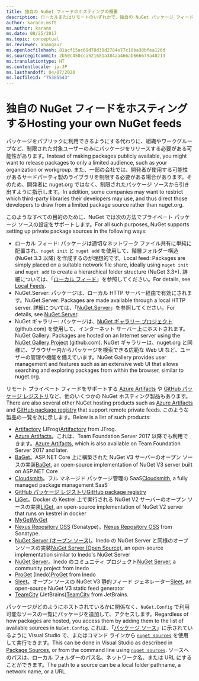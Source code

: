 ```yaml
---
title: 独自の NuGet フィードのホスティングの概要
description: ローカルまたはリモートのいずれかで、独自の NuGet パッケージ フィードまたはギャラリーをホスティングするためにオープンにされている概要です。
author: karann-msft
ms.author: karann
ms.date: 08/25/2017
ms.topic: conceptual
ms.reviewer: anangaur
ms.openlocfilehash: 81acf15ac69d78d39d2784e77c18ba38bfea126d
ms.sourcegitcommit: 2b50c450cca521681a384aa466ab666679a40213
ms.translationtype: HT
ms.contentlocale: ja-JP
ms.lasthandoff: 04/07/2020
ms.locfileid: "75385543"
---
```

# <a name="hosting-your-own-nuget-feeds"></a><span data-ttu-id="dd222-103">独自の NuGet フィードをホスティングする</span><span class="sxs-lookup"><span data-stu-id="dd222-103">Hosting your own NuGet feeds</span></span>

<span data-ttu-id="dd222-104">パッケージをパブリックに利用できるようにする代わりに、組織やワークグループなど、制限された対象ユーザーのみにパッケージをリリースする必要がある可能性があります。</span><span class="sxs-lookup"><span data-stu-id="dd222-104">Instead of making packages publicly available, you might want to release packages to only a limited audience, such as your organization or workgroup.</span></span> <span data-ttu-id="dd222-105">また、一部の会社では、開発者が使用する可能性があるサードパーティ製のライブラリを制限する必要がある場合があります。そのため、開発者に nuget.org ではなく、制限されたパッケージ ソースから引き出すように指示します。</span><span class="sxs-lookup"><span data-stu-id="dd222-105">In addition, some companies may want to restrict which third-party libraries their developers may use, and thus direct those developers to draw from a limited package source rather than nuget.org.</span></span>

<span data-ttu-id="dd222-106">このようなすべての目的のために、NuGet では次の方法でプライベート パッケージ ソースの設定をサポートします。</span><span class="sxs-lookup"><span data-stu-id="dd222-106">For all such purposes, NuGet supports setting up private package sources in the following ways:</span></span>

- <span data-ttu-id="dd222-107">ローカル フィード: パッケージは適切なネットワーク ファイル共有に単純に配置され、`nuget init` と `nuget add` を使用して、階層フォルダー構造 (NuGet 3.3 以降) を作成するのが理想的です。</span><span class="sxs-lookup"><span data-stu-id="dd222-107">Local feed: Packages are simply placed on a suitable network file share, ideally using `nuget init` and `nuget add` to create a hierarchical folder structure (NuGet 3.3+).</span></span> <span data-ttu-id="dd222-108">詳細については、「[ローカル フィード](../hosting-packages/local-feeds.md)」を参照してください。</span><span class="sxs-lookup"><span data-stu-id="dd222-108">For details, see [Local Feeds](../hosting-packages/local-feeds.md).</span></span>
- <span data-ttu-id="dd222-109">NuGet.Server: パッケージは、ローカル HTTP サーバー経由で有効にされます。</span><span class="sxs-lookup"><span data-stu-id="dd222-109">NuGet.Server: Packages are made available through a local HTTP server.</span></span> <span data-ttu-id="dd222-110">詳細については、「[NuGet.Server](../hosting-packages/nuget-server.md)」を参照してください。</span><span class="sxs-lookup"><span data-stu-id="dd222-110">For details, see [NuGet.Server](../hosting-packages/nuget-server.md).</span></span>
- <span data-ttu-id="dd222-111">NuGet ギャラリー: パッケージは、[NuGet ギャラリー プロジェクト](https://github.com/NuGet/NuGetGallery#build-and-run-the-gallery-in-arbitrary-number-easy-steps) (github.com) を使用して、インターネット サーバー上にホストされます。</span><span class="sxs-lookup"><span data-stu-id="dd222-111">NuGet Gallery: Packages are hosted on an Internet server using the [NuGet Gallery Project](https://github.com/NuGet/NuGetGallery#build-and-run-the-gallery-in-arbitrary-number-easy-steps) (github.com).</span></span> <span data-ttu-id="dd222-112">NuGet ギャラリーは、nuget.org と同様に、ブラウザー内からパッケージを検索できる広範な Web UI など、ユーザーの管理や機能を備えています。</span><span class="sxs-lookup"><span data-stu-id="dd222-112">NuGet Gallery provides user management and features such as an extensive web UI that allows searching and exploring packages from within the browser, similar to nuget.org.</span></span>

<span data-ttu-id="dd222-113">リモート プライベート フィードをサポートする [Azure Artifacts](https://www.visualstudio.com/docs/package/nuget/publish) や [GitHub パッケージ レジストリ](https://help.github.com/articles/configuring-nuget-for-use-with-github-package-registry)など、他のいくつかの NuGet ホスティング製品もあります。</span><span class="sxs-lookup"><span data-stu-id="dd222-113">There are also several other NuGet hosting products such as [Azure Artifacts](https://www.visualstudio.com/docs/package/nuget/publish) and [GitHub package registry](https://help.github.com/articles/configuring-nuget-for-use-with-github-package-registry) that support remote private feeds.</span></span> <span data-ttu-id="dd222-114">このような製品の一覧を次に示します。</span><span class="sxs-lookup"><span data-stu-id="dd222-114">Below is a list of such products:</span></span>

- <span data-ttu-id="dd222-115">[Artifactory](https://www.jfrog.com/artifactory/) (JFrog)</span><span class="sxs-lookup"><span data-stu-id="dd222-115">[Artifactory](https://www.jfrog.com/artifactory/) from JFrog.</span></span>
- <span data-ttu-id="dd222-116">[Azure Artifacts](https://www.visualstudio.com/docs/package/nuget/publish)。これは、Team Foundation Server 2017 以降でも利用できます。</span><span class="sxs-lookup"><span data-stu-id="dd222-116">[Azure Artifacts](https://www.visualstudio.com/docs/package/nuget/publish), which is also available on Team Foundation Server 2017 and later.</span></span>
- <span data-ttu-id="dd222-117">[BaGet](https://github.com/loic-sharma/BaGet)。ASP.NET Core 上に構築された NuGet V3 サーバーのオープン ソースの実装</span><span class="sxs-lookup"><span data-stu-id="dd222-117">[BaGet](https://github.com/loic-sharma/BaGet), an open-source implementation of NuGet V3 server built on ASP.NET Core</span></span>
- <span data-ttu-id="dd222-118">[Cloudsmith](https://cloudsmith.io/l/nuget-feed/)。フル マネージド パッケージ管理の SaaS</span><span class="sxs-lookup"><span data-stu-id="dd222-118">[Cloudsmith](https://cloudsmith.io/l/nuget-feed/), a fully managed package management SaaS</span></span>
- [<span data-ttu-id="dd222-119">GitHub パッケージ レジストリ</span><span class="sxs-lookup"><span data-stu-id="dd222-119">GitHub package registry</span></span>](https://help.github.com/articles/configuring-nuget-for-use-with-github-package-registry)
- <span data-ttu-id="dd222-120">[LiGet](https://github.com/ai-traders/liget)。Docker の Kestrel 上で実行される NuGet V2 サーバーのオープン ソースの実装</span><span class="sxs-lookup"><span data-stu-id="dd222-120">[LiGet](https://github.com/ai-traders/liget), an open-source implementation of NuGet V2 server that runs on kestrel in docker</span></span>
- [<span data-ttu-id="dd222-121">MyGet</span><span class="sxs-lookup"><span data-stu-id="dd222-121">MyGet</span></span>](https://myget.org)
- <span data-ttu-id="dd222-122">[Nexus Repository OSS](https://www.sonatype.com/nexus-repository-oss) (Sonatype)。</span><span class="sxs-lookup"><span data-stu-id="dd222-122">[Nexus Repository OSS](https://www.sonatype.com/nexus-repository-oss) from Sonatype.</span></span>
- <span data-ttu-id="dd222-123">[NuGet Server (オープン ソース)](https://github.com/svenkle/nuget-server)。Inedo の NuGet Server と同様のオープンソースの実装</span><span class="sxs-lookup"><span data-stu-id="dd222-123">[NuGet Server (Open Source)](https://github.com/svenkle/nuget-server), an open-source implementation similar to Inedo's NuGet Server</span></span>
- <span data-ttu-id="dd222-124">[NuGet Server](http://nugetserver.net/)。Inedo のコミュニティ プロジェクト</span><span class="sxs-lookup"><span data-stu-id="dd222-124">[NuGet Server](http://nugetserver.net/), a community project from Inedo</span></span>
- <span data-ttu-id="dd222-125">[ProGet](https://inedo.com/proget) (Inedo)</span><span class="sxs-lookup"><span data-stu-id="dd222-125">[ProGet](https://inedo.com/proget) from Inedo</span></span>
- <span data-ttu-id="dd222-126">[Sleet](https://github.com/emgarten/sleet)。オープン ソースの NuGet V3 静的フィード ジェネレーター</span><span class="sxs-lookup"><span data-stu-id="dd222-126">[Sleet](https://github.com/emgarten/sleet), an open-source NuGet V3 static feed generator</span></span>
- <span data-ttu-id="dd222-127">[TeamCity](https://www.jetbrains.com/teamcity/) (JetBrains)</span><span class="sxs-lookup"><span data-stu-id="dd222-127">[TeamCity](https://www.jetbrains.com/teamcity/) from JetBrains.</span></span>

<span data-ttu-id="dd222-128">パッケージがどのようにホストされているかに関係なく、`NuGet.Config` で利用可能なソースの一覧にパッケージを追加して、アクセスします。</span><span class="sxs-lookup"><span data-stu-id="dd222-128">Regardless of how packages are hosted, you access them by adding them to the list of available sources in `NuGet.Config`.</span></span> <span data-ttu-id="dd222-129">これは、「[パッケージ ソース](../consume-packages/install-use-packages-visual-studio.md#package-sources)」に示されているように Visual Studio で、またはコマンド ラインから [`nuget sources`](../reference/cli-reference/cli-ref-sources.md) を使用して実行できます。</span><span class="sxs-lookup"><span data-stu-id="dd222-129">This can be done in Visual Studio as described in [Package Sources](../consume-packages/install-use-packages-visual-studio.md#package-sources), or from the command line using [`nuget sources`](../reference/cli-reference/cli-ref-sources.md).</span></span> <span data-ttu-id="dd222-130">ソースへのパスは、ローカル フォルダーのパス名、ネットワーク名、または URL にすることができます。</span><span class="sxs-lookup"><span data-stu-id="dd222-130">The path to a source can be a local folder pathname, a network name, or a URL.</span></span>

